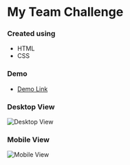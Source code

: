 # My Team Challenge
### Created using
* HTML
* CSS

### Demo
* [Demo Link](https://nganjason.github.io/My-Team-Page/)

### Desktop View
![Desktop View](https://github.com/NganJason/My-Team-Page/blob/master/demo/desktop_view.png)


### Mobile View
![Mobile View](https://github.com/NganJason/My-Team-Page/blob/master/demo/mobile_view.png)
